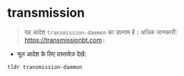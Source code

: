 # transmission

> यह आदेश `transmission-daemon` का उपनाम है।
> अधिक जानकारी: <https://transmissionbt.com>।

- मूल आदेश के लिए दस्तावेज़ देखें:

`tldr transmission-daemon`
